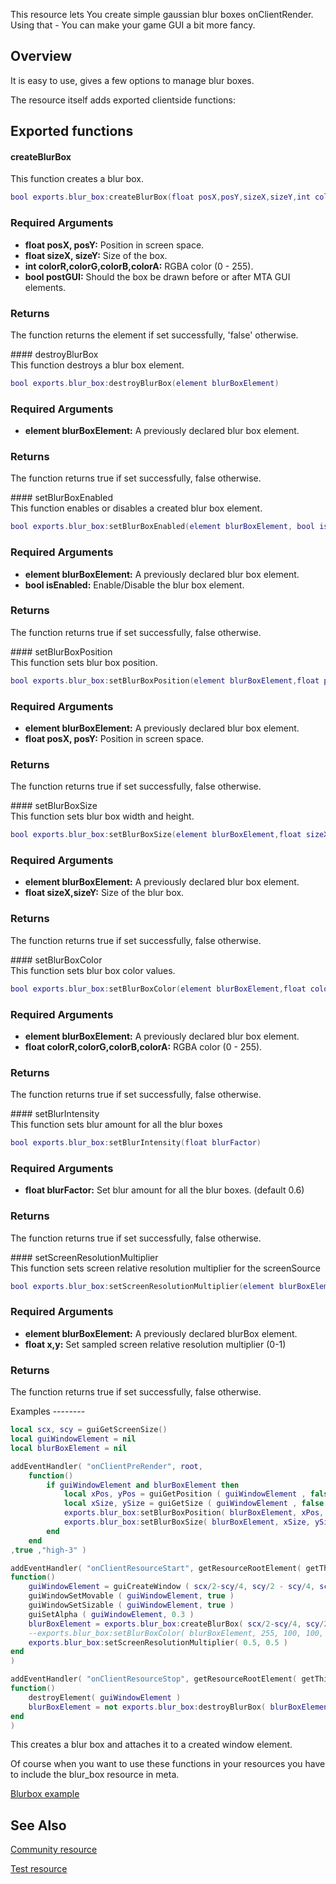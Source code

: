 This resource lets You create simple gaussian blur boxes onClientRender. Using that - You can make your game GUI a bit more fancy.

Overview
--------

It is easy to use, gives a few options to manage blur boxes.

The resource itself adds exported clientside functions:

Exported functions
------------------

#### createBlurBox

<section name="Client" class="client" show="true">
This function creates a blur box.

``` lua
bool exports.blur_box:createBlurBox(float posX,posY,sizeX,sizeY,int colorR,colorG,colorB,colorA,postGUI)
```

### Required Arguments

-   **float posX, posY:** Position in screen space.
-   **float sizeX, sizeY:** Size of the box.
-   **int colorR,colorG,colorB,colorA:** RGBA color (0 - 255).
-   **bool postGUI:** Should the box be drawn before or after MTA GUI elements.

### Returns

The function returns the element if set successfully, 'false' otherwise.

</section>
#### destroyBlurBox

<section name="Client" class="client" show="true">
This function destroys a blur box element.

``` lua
bool exports.blur_box:destroyBlurBox(element blurBoxElement)
```

### Required Arguments

-   **element blurBoxElement:** A previously declared blur box element.

### Returns

The function returns true if set successfully, false otherwise.

</section>
#### setBlurBoxEnabled

<section name="Client" class="client" show="true">
This function enables or disables a created blur box element.

``` lua
bool exports.blur_box:setBlurBoxEnabled(element blurBoxElement, bool isEnabled)
```

### Required Arguments

-   **element blurBoxElement:** A previously declared blur box element.
-   **bool isEnabled:** Enable/Disable the blur box element.

### Returns

The function returns true if set successfully, false otherwise.

</section>
#### setBlurBoxPosition

<section name="Client" class="client" show="true">
This function sets blur box position.

``` lua
bool exports.blur_box:setBlurBoxPosition(element blurBoxElement,float posX,posY)
```

### Required Arguments

-   **element blurBoxElement:** A previously declared blur box element.
-   **float posX, posY:** Position in screen space.

### Returns

The function returns true if set successfully, false otherwise.

</section>
#### setBlurBoxSize

<section name="Client" class="client" show="true">
This function sets blur box width and height.

``` lua
bool exports.blur_box:setBlurBoxSize(element blurBoxElement,float sizeX,sizeY)
```

### Required Arguments

-   **element blurBoxElement:** A previously declared blur box element.
-   **float sizeX,sizeY:** Size of the blur box.

### Returns

The function returns true if set successfully, false otherwise.

</section>
#### setBlurBoxColor

<section name="Client" class="client" show="true">
This function sets blur box color values.

``` lua
bool exports.blur_box:setBlurBoxColor(element blurBoxElement,float colorR,colorG,colorB,colorA)
```

### Required Arguments

-   **element blurBoxElement:** A previously declared blur box element.
-   **float colorR,colorG,colorB,colorA:** RGBA color (0 - 255).

### Returns

The function returns true if set successfully, false otherwise.

</section>
#### setBlurIntensity

<section name="Client" class="client" show="true">
This function sets blur amount for all the blur boxes

``` lua
bool exports.blur_box:setBlurIntensity(float blurFactor)
```

### Required Arguments

-   **float blurFactor:** Set blur amount for all the blur boxes. (default 0.6)

### Returns

The function returns true if set successfully, false otherwise.

</section>
#### setScreenResolutionMultiplier

<section name="Client" class="client" show="true">
This function sets screen relative resolution multiplier for the screenSource

``` lua
bool exports.blur_box:setScreenResolutionMultiplier(element blurBoxElement, float x,y)
```

### Required Arguments

-   **element blurBoxElement:** A previously declared blurBox element.
-   **float x,y:** Set sampled screen relative resolution multiplier (0-1)

### Returns

The function returns true if set successfully, false otherwise.

</section>
Examples
--------

``` lua
local scx, scy = guiGetScreenSize()
local guiWindowElement = nil
local blurBoxElement = nil

addEventHandler( "onClientPreRender", root,
    function()
        if guiWindowElement and blurBoxElement then
            local xPos, yPos = guiGetPosition ( guiWindowElement , false )
            local xSize, ySize = guiGetSize ( guiWindowElement , false )
            exports.blur_box:setBlurBoxPosition( blurBoxElement, xPos, yPos )
            exports.blur_box:setBlurBoxSize( blurBoxElement, xSize, ySize )     
        end
    end
,true ,"high-3" )   

addEventHandler( "onClientResourceStart", getResourceRootElement( getThisResource()),
function()
    guiWindowElement = guiCreateWindow ( scx/2-scy/4, scy/2 - scy/4, scy/2, scy/2, "BlurBox test", false )
    guiWindowSetMovable ( guiWindowElement, true )
    guiWindowSetSizable ( guiWindowElement, true )
    guiSetAlpha ( guiWindowElement, 0.3 )
    blurBoxElement = exports.blur_box:createBlurBox( scx/2-scy/4, scy/2 - scy/4, scy/2, scy/2, 255, 255, 255, 255, false )
    --exports.blur_box:setBlurBoxColor( blurBoxElement, 255, 100, 100, 255)
    exports.blur_box:setScreenResolutionMultiplier( 0.5, 0.5 )
end
)

addEventHandler( "onClientResourceStop", getResourceRootElement( getThisResource()),
function()
    destroyElement( guiWindowElement )
    blurBoxElement = not exports.blur_box:destroyBlurBox( blurBoxElement )
end
)
```

This creates a blur box and attaches it to a created window element.

Of course when you want to use these functions in your resources you have to include the blur\_box resource in meta.

[Blurbox example](/docs/File:15323.png.md "wikilink")

See Also
--------

[Community resource](http://community.multitheftauto.com/index.php?p=resources&s=details&id=10163)

[Test resource](https://www.dropbox.com/s/db13n4l62k21x19/blurBox_test.zip?dl=0)
